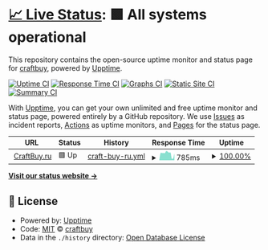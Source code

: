# [📈 Live Status](https://craftbuy.github.io/uptime): <!--live status--> **🟩 All systems operational**

This repository contains the open-source uptime monitor and status page for [craftbuy](https://craftbuy.github.io/uptime), powered by [Upptime](https://github.com/upptime/upptime).

[![Uptime CI](https://github.com/koj-co/upptime/workflows/Uptime%20CI/badge.svg)](https://github.com/koj-co/upptime/actions?query=workflow%3A%22Uptime+CI%22)
[![Response Time CI](https://github.com/koj-co/upptime/workflows/Response%20Time%20CI/badge.svg)](https://github.com/koj-co/upptime/actions?query=workflow%3A%22Response+Time+CI%22)
[![Graphs CI](https://github.com/koj-co/upptime/workflows/Graphs%20CI/badge.svg)](https://github.com/koj-co/upptime/actions?query=workflow%3A%22Graphs+CI%22)
[![Static Site CI](https://github.com/koj-co/upptime/workflows/Static%20Site%20CI/badge.svg)](https://github.com/koj-co/upptime/actions?query=workflow%3A%22Static+Site+CI%22)
[![Summary CI](https://github.com/koj-co/upptime/workflows/Summary%20CI/badge.svg)](https://github.com/koj-co/upptime/actions?query=workflow%3A%22Summary+CI%22)

With [Upptime](https://upptime.js.org), you can get your own unlimited and free uptime monitor and status page, powered entirely by a GitHub repository. We use [Issues](https://github.com/craftbuy/uptime/issues) as incident reports, [Actions](https://github.com/craftbuy/uptime/actions) as uptime monitors, and [Pages](https://craftbuy.github.io/uptime) for the status page.

<!--start: status pages-->
<!-- This summary is generated by Upptime (https://github.com/upptime/upptime) -->
<!-- Do not edit this manually, your changes will be overwritten -->
<!-- prettier-ignore -->
| URL | Status | History | Response Time | Uptime |
| --- | ------ | ------- | ------------- | ------ |
| <img alt="" src="https://craftbuy.ru/favicon.ico" height="13"> [CraftBuy.ru](https://craftbuy.ru) | 🟩 Up | [craft-buy-ru.yml](https://github.com/craftbuy/uptime/commits/master/history/craft-buy-ru.yml) | <details><summary><img alt="Response time graph" src="./graphs/craft-buy-ru/response-time-week.png" height="20"> 785ms</summary><br><a href="https://craftbuy.github.io/uptime/history/craft-buy-ru"><img alt="Response time 911" src="https://img.shields.io/endpoint?url=https%3A%2F%2Fraw.githubusercontent.com%2Fcraftbuy%2Fuptime%2Fmaster%2Fapi%2Fcraft-buy-ru%2Fresponse-time.json"></a><br><a href="https://craftbuy.github.io/uptime/history/craft-buy-ru"><img alt="24-hour response time 601" src="https://img.shields.io/endpoint?url=https%3A%2F%2Fraw.githubusercontent.com%2Fcraftbuy%2Fuptime%2Fmaster%2Fapi%2Fcraft-buy-ru%2Fresponse-time-day.json"></a><br><a href="https://craftbuy.github.io/uptime/history/craft-buy-ru"><img alt="7-day response time 785" src="https://img.shields.io/endpoint?url=https%3A%2F%2Fraw.githubusercontent.com%2Fcraftbuy%2Fuptime%2Fmaster%2Fapi%2Fcraft-buy-ru%2Fresponse-time-week.json"></a><br><a href="https://craftbuy.github.io/uptime/history/craft-buy-ru"><img alt="30-day response time 911" src="https://img.shields.io/endpoint?url=https%3A%2F%2Fraw.githubusercontent.com%2Fcraftbuy%2Fuptime%2Fmaster%2Fapi%2Fcraft-buy-ru%2Fresponse-time-month.json"></a><br><a href="https://craftbuy.github.io/uptime/history/craft-buy-ru"><img alt="1-year response time 911" src="https://img.shields.io/endpoint?url=https%3A%2F%2Fraw.githubusercontent.com%2Fcraftbuy%2Fuptime%2Fmaster%2Fapi%2Fcraft-buy-ru%2Fresponse-time-year.json"></a></details> | <details><summary><a href="https://craftbuy.github.io/uptime/history/craft-buy-ru">100.00%</a></summary><a href="https://craftbuy.github.io/uptime/history/craft-buy-ru"><img alt="All-time uptime 100.00%" src="https://img.shields.io/endpoint?url=https%3A%2F%2Fraw.githubusercontent.com%2Fcraftbuy%2Fuptime%2Fmaster%2Fapi%2Fcraft-buy-ru%2Fuptime.json"></a><br><a href="https://craftbuy.github.io/uptime/history/craft-buy-ru"><img alt="24-hour uptime 100.00%" src="https://img.shields.io/endpoint?url=https%3A%2F%2Fraw.githubusercontent.com%2Fcraftbuy%2Fuptime%2Fmaster%2Fapi%2Fcraft-buy-ru%2Fuptime-day.json"></a><br><a href="https://craftbuy.github.io/uptime/history/craft-buy-ru"><img alt="7-day uptime 100.00%" src="https://img.shields.io/endpoint?url=https%3A%2F%2Fraw.githubusercontent.com%2Fcraftbuy%2Fuptime%2Fmaster%2Fapi%2Fcraft-buy-ru%2Fuptime-week.json"></a><br><a href="https://craftbuy.github.io/uptime/history/craft-buy-ru"><img alt="30-day uptime 100.00%" src="https://img.shields.io/endpoint?url=https%3A%2F%2Fraw.githubusercontent.com%2Fcraftbuy%2Fuptime%2Fmaster%2Fapi%2Fcraft-buy-ru%2Fuptime-month.json"></a><br><a href="https://craftbuy.github.io/uptime/history/craft-buy-ru"><img alt="1-year uptime 100.00%" src="https://img.shields.io/endpoint?url=https%3A%2F%2Fraw.githubusercontent.com%2Fcraftbuy%2Fuptime%2Fmaster%2Fapi%2Fcraft-buy-ru%2Fuptime-year.json"></a></details>

<!--end: status pages-->

[**Visit our status website →**](https://craftbuy.github.io/uptime)

## 📄 License

- Powered by: [Upptime](https://github.com/upptime/upptime)
- Code: [MIT](./LICENSE) © [craftbuy](https://craftbuy.github.io/uptime)
- Data in the `./history` directory: [Open Database License](https://opendatacommons.org/licenses/odbl/1-0/)
